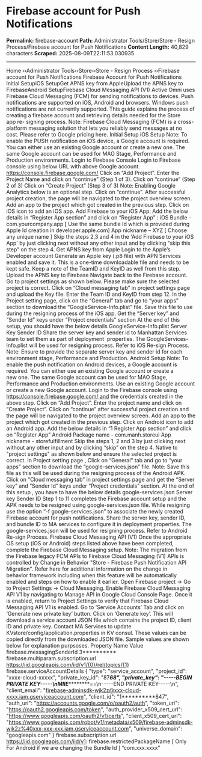 # Firebase account for Push Notifications

**Permalink:** firebase-account
**Path:** Administrator Tools/Store/Store - Resign Process/Firebase account for Push Notifications
**Content Length:** 40,829 characters
**Scraped:** 2025-08-09T22:11:53.030935

---

Home ››Administrator Tools››Store››Store - Resign Process ››Firebase account for Push Notifications Firebase Account for Push Notifications Initial SetupiOS SetupGet APNS key from AppleUpload the APNS key to FirebaseAndroid SetupFirebase Cloud Messaging API (V1) Active Omni uses Firebase Cloud Messaging (FCM) for sending notifications to devices. Push notifications are supported on iOS, Android and browsers. Windows push notifications are not currently supported. This guide explains the process of creating a firebase account and retrieving details needed for the Store app re- signing process. Note: Firebase Cloud Messaging (FCM) is a cross-platform messaging solution that lets you reliably send messages at no cost. Please refer to Google pricing here. Initial Setup iOS Setup Note: To enable the PUSH notification on iOS device, a Google account is required. You can either use an existing Google account or create a new one. The same Google account can be used for MAO Stage, Performance and Production environments. Login to Firebase Console Login to Firebase console using below URL with above Google account. https://console.firebase.google.com/ Click on “Add Project”. Enter the Project Name and click on “continue” (Step 1 of 3). Click on “continue” (Step 2 of 3) Click on “Create Project” (Step 3 of 3) Note: Enabling Google Analytics below is an optional step. Click on “continue”. After successful project creation, the page will be navigated to the project overview screen. Add an app to the project which got created in the previous step. Click on iOS icon to add an iOS app. Add Firebase to your iOS App: Add the below details in “Register App section” and click on “Register App” : iOS Bundle - com.yourcompany.app [ Use the same bundle Id which is provided during Apple Id creation in developer.apple.com] App nickname – XYZ [ Choose any unique name ] Skip the steps 2,3 and 4 in the 'Add Firebase to your iOS App' by just clicking next without any other input and by clicking “skip this step” on the step 4. Get APNS key from Apple Login to the Apple’s Developer account Generate an Apple key (.p8 file) with APN Services enabled and save it. This is a one-time downloadable file and needs to be kept safe. Keep a note of the TeamID and KeyID as well from this step. Upload the APNS key to Firebase Navigate back to the Firebase account. Go to project settings as shown below. Please make sure the selected project is correct. Click on “Cloud messaging tab” in project settings page and upload the Key file. Enter the Team ID and KeyID from step 12. In the Project setting page, click on the “General” tab and go to “your apps” section to download the “GoogleService-Info.plist” file. Save this file to use during the resigning process of the iOS app. Get the “Server key” and “Sender Id” keys under “Project credentials” section At the end of this setup, you should have the below details GoogleService-Info.plist Server Key Sender ID Share the server key and sender id to Manhattan Services team to set them as part of deployment  properties. The GoogleServices-Info.plist will be used for resigning process. Refer to iOS Re-sign Process. Note: Ensure to provide the separate server key and sender id for each environment stage, Performance and Production. Android Setup Note: To enable the push notification on Android devices, a Google account is required. You can either use an existing Google account or create a new one. The same Google account can be used for MAO Stage, Performance and Production environments. Use an existing Google account or create a new Google account. Login to the Firebase console using https://console.firebase.google.com/ and the credentials created in the above step. Click on “Add Project”. Enter the project name and click on “Create Project”. Click on “continue” after successful project creation and the page will be navigated to the project overview screen. Add an app to the project which got created in the previous step. Click on Android icon to add an Android app. Add the below details in “1 Register App section” and click on “Register App” Android Package name - com.manh.storeui App nickname - storefulfillment Skip the steps 1, 2 and 3 by just clicking next without any other input and by clicking “skip” on the step 4. Native to "project settings" as shown below and ensure the selected project is correct. In Project setting page , Click on “General” tab and go to “your apps” section to download the “google-services.json” file. Note: Save this file as this will be used during the resigning process of the Android APK. Click on “Cloud messaging tab” in project settings page and get the “Server key” and “Sender Id” keys under “Project credentials” section. At the end of this setup , you have to have the below details google-services.json Server key Sender ID Step 1 to 11 completes the Firebase account setup and the APK needs to be resigned using google-services.json file. While resigning use the option “-f google-services.json” to associate the newly created Firebase account for push notifications. Share the server key, sender ID, and bundle ID to MA services to configure it in deployment properties. The google-services.json will be used for resigning process. Refer to Android Re-sign Process. Firebase Cloud Messaging API (V1) Once the appropriate OS setup (iOS or Android) steps listed above have been completed, complete the Firebase Cloud Messaging setup. Note: The migration from the Firebase legacy FCM APIs to Firebase Cloud Messaging (V1) APIs is controlled by Change in Behavior "Store - Firebase Push Notification API Migration". Refer here for additional information on the change in behavior framework including when this feature will be automatically enabled and steps on how to enable it earlier. Open Firebase project → Go to Project Settings → Cloud Messaging. Enable Firebase Cloud Messaging API V1 by navigating to Manage API in Google Cloud Console Page. Once it is enabled, return to Project Settings to verify that Firebase Cloud Messaging API V1 is enabled. Go to ‘Service Accounts’ Tab and click on ‘Generate new private key’ button. Click on ‘Generate key’. This will download a service account JSON file which contains the project ID, client ID and private key. Contact MA Services to update KVstore/config/application.properties in KV consul. These values can be copied directly from the downloaded JSON file. Sample values are shown below for explanation purpsoses. Property Name Value firebase.messagingSenderId 3********** firebase.multiparam.subscription.url https://iid.googleapis.com/iid/v1/{0}/rel/topics/{1} firebase.serviceAccountDetails { "type": "service_account", "project_id": "xxxx-cloud-xxxxx", "private_key_id": "87*********68", "private_key": "-----BEGIN PRIVATE KEY-----\nMIIE*****************==\n-----END PRIVATE KEY-----\n", "client_email": "firebase-adminsdk-wjk2z@xxx-cloud-xxxx.iam.gserviceaccount.com", "client_id": "1**********847", "auth_uri": "https://accounts.google.com/o/oauth2/auth", "token_uri": "https://oauth2.googleapis.com/token", "auth_provider_x509_cert_url": "https://www.googleapis.com/oauth2/v1/certs", "client_x509_cert_url": "https://www.googleapis.com/robot/v1/metadata/x509/firebase-adminsdk-wjk2z%40xxx-xxx-xxx.iam.gserviceaccount.com", "universe_domain": "googleapis.com" } firebase.subscription.url https://iid.googleapis.com/iid/v1: firebase.restrictedPackageName [ Only For Android if we are changing the Bundle Id ] “com.xxx.xxxx”